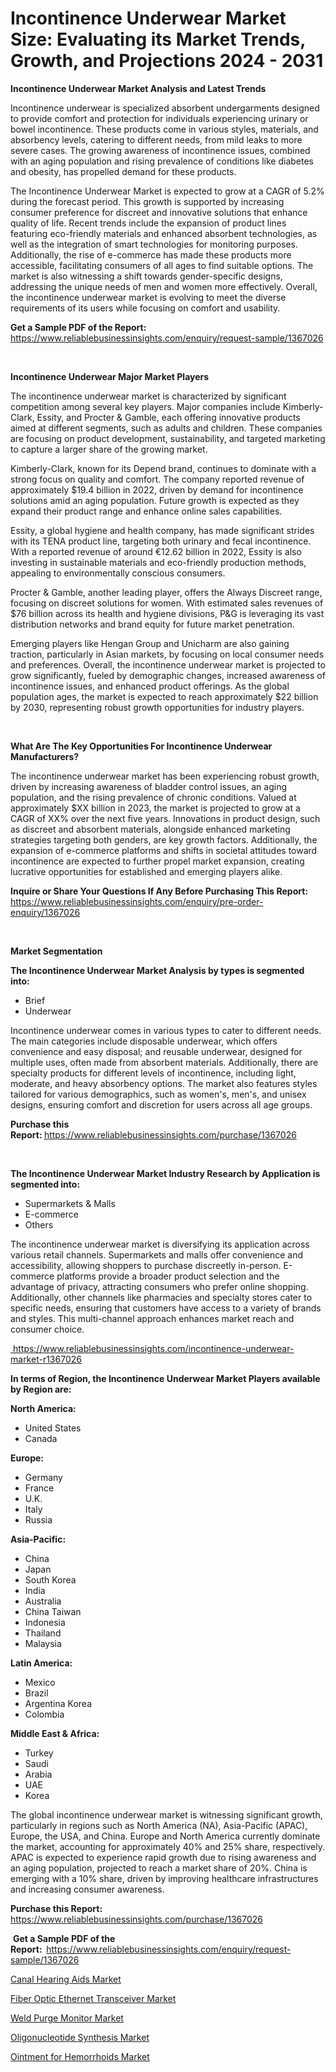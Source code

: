 <p><h1>Incontinence Underwear Market Size: Evaluating its Market Trends, Growth, and Projections 2024 - 2031</h1></p><p><strong>Incontinence Underwear Market Analysis and Latest Trends</strong></p>
<p><p>Incontinence underwear is specialized absorbent undergarments designed to provide comfort and protection for individuals experiencing urinary or bowel incontinence. These products come in various styles, materials, and absorbency levels, catering to different needs, from mild leaks to more severe cases. The growing awareness of incontinence issues, combined with an aging population and rising prevalence of conditions like diabetes and obesity, has propelled demand for these products.</p><p>The Incontinence Underwear Market is expected to grow at a CAGR of 5.2% during the forecast period. This growth is supported by increasing consumer preference for discreet and innovative solutions that enhance quality of life. Recent trends include the expansion of product lines featuring eco-friendly materials and enhanced absorbent technologies, as well as the integration of smart technologies for monitoring purposes. Additionally, the rise of e-commerce has made these products more accessible, facilitating consumers of all ages to find suitable options. The market is also witnessing a shift towards gender-specific designs, addressing the unique needs of men and women more effectively. Overall, the incontinence underwear market is evolving to meet the diverse requirements of its users while focusing on comfort and usability.</p></p>
<p><strong>Get a Sample PDF of the Report:&nbsp;</strong> <a href="https://www.reliablebusinessinsights.com/enquiry/request-sample/1367026?utm_campaign=41&utm_medium=2&utm_source=Github&utm_content=ia&utm_term=06122024&utm_id=incontinence-underwear">https://www.reliablebusinessinsights.com/enquiry/request-sample/1367026</a></p>
<p>&nbsp;</p>
<p><strong>Incontinence Underwear Major Market Players</strong></p>
<p><p>The incontinence underwear market is characterized by significant competition among several key players. Major companies include Kimberly-Clark, Essity, and Procter & Gamble, each offering innovative products aimed at different segments, such as adults and children. These companies are focusing on product development, sustainability, and targeted marketing to capture a larger share of the growing market.</p><p>Kimberly-Clark, known for its Depend brand, continues to dominate with a strong focus on quality and comfort. The company reported revenue of approximately $19.4 billion in 2022, driven by demand for incontinence solutions amid an aging population. Future growth is expected as they expand their product range and enhance online sales capabilities.</p><p>Essity, a global hygiene and health company, has made significant strides with its TENA product line, targeting both urinary and fecal incontinence. With a reported revenue of around €12.62 billion in 2022, Essity is also investing in sustainable materials and eco-friendly production methods, appealing to environmentally conscious consumers.</p><p>Procter & Gamble, another leading player, offers the Always Discreet range, focusing on discreet solutions for women. With estimated sales revenues of $76 billion across its health and hygiene divisions, P&G is leveraging its vast distribution networks and brand equity for future market penetration.</p><p>Emerging players like Hengan Group and Unicharm are also gaining traction, particularly in Asian markets, by focusing on local consumer needs and preferences. Overall, the incontinence underwear market is projected to grow significantly, fueled by demographic changes, increased awareness of incontinence issues, and enhanced product offerings. As the global population ages, the market is expected to reach approximately $22 billion by 2030, representing robust growth opportunities for industry players.</p></p>
<p>&nbsp;</p>
<p><strong>What Are The Key Opportunities For Incontinence Underwear Manufacturers?</strong></p>
<p><p>The incontinence underwear market has been experiencing robust growth, driven by increasing awareness of bladder control issues, an aging population, and the rising prevalence of chronic conditions. Valued at approximately $XX billion in 2023, the market is projected to grow at a CAGR of XX% over the next five years. Innovations in product design, such as discreet and absorbent materials, alongside enhanced marketing strategies targeting both genders, are key growth factors. Additionally, the expansion of e-commerce platforms and shifts in societal attitudes toward incontinence are expected to further propel market expansion, creating lucrative opportunities for established and emerging players alike.</p></p>
<p><strong>Inquire or Share Your Questions If Any Before Purchasing This Report:</strong> <a href="https://www.reliablebusinessinsights.com/enquiry/pre-order-enquiry/1367026?utm_campaign=41&utm_medium=2&utm_source=Github&utm_content=ia&utm_term=06122024&utm_id=incontinence-underwear">https://www.reliablebusinessinsights.com/enquiry/pre-order-enquiry/1367026</a></p>
<p>&nbsp;</p>
<p><strong>Market Segmentation</strong></p>
<p><strong>The Incontinence Underwear Market Analysis by types is segmented into:</strong></p>
<p><ul><li>Brief</li><li>Underwear</li></ul></p>
<p><p>Incontinence underwear comes in various types to cater to different needs. The main categories include disposable underwear, which offers convenience and easy disposal; and reusable underwear, designed for multiple uses, often made from absorbent materials. Additionally, there are specialty products for different levels of incontinence, including light, moderate, and heavy absorbency options. The market also features styles tailored for various demographics, such as women's, men's, and unisex designs, ensuring comfort and discretion for users across all age groups.</p></p>
<p><strong>Purchase this Report:&nbsp;</strong><a href="https://www.reliablebusinessinsights.com/purchase/1367026?utm_campaign=41&utm_medium=2&utm_source=Github&utm_content=ia&utm_term=06122024&utm_id=incontinence-underwear">https://www.reliablebusinessinsights.com/purchase/1367026</a></p>
<p>&nbsp;</p>
<p><strong>The Incontinence Underwear Market Industry Research by Application is segmented into:</strong></p>
<p><ul><li>Supermarkets & Malls</li><li>E-commerce</li><li>Others</li></ul></p>
<p><p>The incontinence underwear market is diversifying its application across various retail channels. Supermarkets and malls offer convenience and accessibility, allowing shoppers to purchase discreetly in-person. E-commerce platforms provide a broader product selection and the advantage of privacy, attracting consumers who prefer online shopping. Additionally, other channels like pharmacies and specialty stores cater to specific needs, ensuring that customers have access to a variety of brands and styles. This multi-channel approach enhances market reach and consumer choice.</p></p>
<p><a href="https://www.reliablebusinessinsights.com/incontinence-underwear-market-r1367026?utm_campaign=41&utm_medium=2&utm_source=Github&utm_content=ia&utm_term=06122024&utm_id=incontinence-underwear">&nbsp;https://www.reliablebusinessinsights.com/incontinence-underwear-market-r1367026</a></p>
<p><strong>In terms of Region, the Incontinence Underwear Market Players available by Region are:</strong></p>
<p>
    <p> <strong> North America: </strong>
        <ul>
            <li>United States</li>
            <li>Canada</li>
        </ul>
        </p> 
    <p> <strong> Europe: </strong>
        <ul>
            <li>Germany</li>
            <li>France</li>
            <li>U.K.</li>
            <li>Italy</li>
            <li>Russia</li>
        </ul>
        </p> 
    <p> <strong> Asia-Pacific: </strong>
        <ul>
            <li>China</li>
            <li>Japan</li>
            <li>South Korea</li>
            <li>India</li>
            <li>Australia</li>
            <li>China Taiwan</li>
            <li>Indonesia</li>
            <li>Thailand</li>
            <li>Malaysia</li>
        </ul>
        </p> 
    <p> <strong> Latin America: </strong>
        <ul>
            <li>Mexico</li>
            <li>Brazil</li>
            <li>Argentina Korea</li>
            <li>Colombia</li>
        </ul>
        </p> 
    <p> <strong> Middle East & Africa: </strong>
        <ul>
            <li>Turkey</li>
            <li>Saudi</li>
            <li>Arabia</li>
            <li>UAE</li>
            <li>Korea</li>
        </ul>
    </p>
    </p>
<p><p>The global incontinence underwear market is witnessing significant growth, particularly in regions such as North America (NA), Asia-Pacific (APAC), Europe, the USA, and China. Europe and North America currently dominate the market, accounting for approximately 40% and 25% share, respectively. APAC is expected to experience rapid growth due to rising awareness and an aging population, projected to reach a market share of 20%. China is emerging with a 10% share, driven by improving healthcare infrastructures and increasing consumer awareness.</p></p>
<p><strong>Purchase this Report: </strong><a href="https://www.reliablebusinessinsights.com/purchase/1367026?utm_campaign=41&utm_medium=2&utm_source=Github&utm_content=ia&utm_term=06122024&utm_id=incontinence-underwear">https://www.reliablebusinessinsights.com/purchase/1367026</a></p>
<p>&nbsp;<strong>Get a Sample PDF of the Report:&nbsp;&nbsp;</strong><a href="https://www.reliablebusinessinsights.com/enquiry/request-sample/1367026?utm_campaign=41&utm_medium=2&utm_source=Github&utm_content=ia&utm_term=06122024&utm_id=incontinence-underwear">https://www.reliablebusinessinsights.com/enquiry/request-sample/1367026</a></p>
<p><strong></strong></p>
<p><p><a href="https://www.linkedin.com/pulse/canal-hearing-aids-market-study-growth-opportunities-value-ecczf?utm_campaign=41&utm_medium=2&utm_source=Github&utm_content=ia&utm_term=06122024&utm_id=incontinence-underwear">Canal Hearing Aids Market</a></p><p><a href="https://github.com/sca704osol/Market-Research-Report-List-1/blob/main/fiber-optic-ethernet-transceiver-market.md?utm_campaign=41&utm_medium=2&utm_source=Github&utm_content=ia&utm_term=06122024&utm_id=incontinence-underwear">Fiber Optic Ethernet Transceiver Market</a></p><p><a href="https://issuu.com/reportprime-2/docs/weld-purge-monitor-market-size-2030.pptx?utm_campaign=41&utm_medium=2&utm_source=Github&utm_content=ia&utm_term=06122024&utm_id=incontinence-underwear">Weld Purge Monitor Market</a></p><p><a href="https://www.linkedin.com/pulse/market-report-covering-oligonucleotide-synthesismarket-share-yr2oc?utm_campaign=41&utm_medium=2&utm_source=Github&utm_content=ia&utm_term=06122024&utm_id=incontinence-underwear">Oligonucleotide Synthesis Market</a></p><p><a href="https://issuu.com/reportprime-2/docs/ointment-for-hemorrhoids-market-size-2030.pptx?utm_campaign=41&utm_medium=2&utm_source=Github&utm_content=ia&utm_term=06122024&utm_id=incontinence-underwear">Ointment for Hemorrhoids Market</a></p></p>